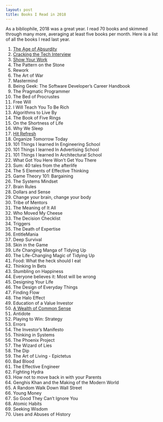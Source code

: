 ```yaml
---
layout: post
title: Books I Read in 2018
---
```


As a bibliophile, 2018 was a great year. I read 70 books and skimmed through many more, averaging at least five books per month. Here is a list of all the books I read last year.

1. [The Age of Absurdity](/books/age-of-absurdity)
2. [Cracking the Tech Interview](/books/google-resume)
3. [Show Your Work](/books/show-your-work)
4. The Pattern on the Stone
5. Rework
6. The Art of War
7. Mastermind
8. Being Geek: The Software Developer’s Career Handbook
9. The Pragmatic Programmer
10. The Bed of Procrustes
11. Free Will
12. I Will Teach You To Be Rich
13. Algorithms to Live By
14. The Book of Five Rings
15. On the Shortness of Life
16. Why We Sleep
17. [Hit Refresh](/books/hit-refresh)
18. Organize Tomorrow Today
19. 101 Things I learned In Engineering School
20. 101 Things I learned In Advertising School
21. 101 Things I learned In Architectural School
22. What Got You Here Won’t Get You There
23. Sum: 40 tales from the afterlife
24. The 5 Elements of Effective Thinking
25. Game Theory 101: Bargaining
26. The Systems Mindset
27. Brain Rules
28. Dollars and Sense
29. Change your brain, change your body
30. Tribe of Mentors
31. The Meaning of It All
32. Who Moved My Cheese
33. The Decision Checklist
34. Triggers
35. The Death of Expertise
36. EntitleMania
37. Deep Survival
38. Skin in the Game
39. Life Changing Manga of Tidying Up
40. The Life-Changing Magic of Tidying Up
41. Food: What the heck should I eat
42. Thinking In Bets
43. Stumbling on Happiness
44. Everyone believes it: Most will be wrong
45. Designing Your Life
46. The Design of Everyday Things
47. Finding Flow
48. The Halo Effect
49. Education of a Value Investor
50. [A Wealth of Common Sense](/books/a-wealth-of-common-sense)
51. Antidote
52. Playing to Win: Strategy
53. Errors
54. The Investor’s Manifesto
55. Thinking in Systems
56. The Phoenix Project
57. The Wizard of Lies
58. The Dip
59. The Art of Living - Epictetus
60. Bad Blood
61. The Effective Engineer
62. Fighting Hydra
63. How not to move back in with your Parents
64. Genghis Khan and the Making of the Modern World
65. A Random Walk Down Wall Street
66. Young Money
67. So Good They Can’t Ignore You
68. Atomic Habits
69. Seeking Wisdom
70. Uses and Abuses of History